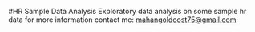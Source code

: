 #HR Sample Data Analysis
Exploratory data analysis on some sample hr data
for more information contact me: mahangoldoost75@gmail.com
